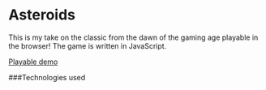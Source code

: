 # Asteroids
This is my take on the classic from the dawn of the gaming age playable in the browser! The game is written in JavaScript.

[Playable demo][live_link]

[live_link]: #

###Technologies used
